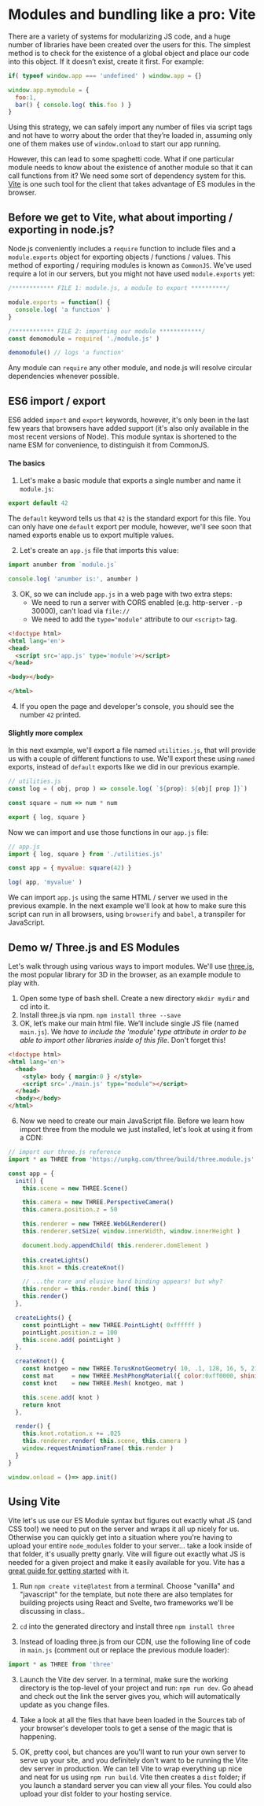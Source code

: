 # Modules and bundling like a pro: Vite

There are a variety of systems for modularizing JS code, and a huge number of libraries have been created over the users for this. The simplest method is to check for the existence of a global object and place our code into this object. If it doesn’t exist, create it first. For example:

```js
if( typeof window.app === 'undefined' ) window.app = {}

window.app.mymodule = {
  foo:1,
  bar() { console.log( this.foo ) }
}
```

Using this strategy, we can safely import any number of files via script tags and not have to worry about the order that they’re loaded in, assuming only one of them makes use of `window.onload` to start our app running.

However, this can lead to some spaghetti code. What if one particular module needs to know about the existence of another module so that it can call functions from it? We need some sort of dependency system for this. [Vite](https://vitejs.dev/) is one such tool for the client that takes advantage of ES modules in the browser.

## Before we get to Vite, what about importing / exporting in node.js?
Node.js conveniently includes a `require` function to include files and a `module.exports` object for exporting objects / functions / values. This method of exporting / requiring modules is known as `CommonJS`. We've used require a lot in our servers, but you might not have used `module.exports` yet:

```js
/************ FILE 1: module.js, a module to export **********/

module.exports = function() {
  console.log( 'a function' )
}

/************ FILE 2: importing our module ************/
const demomodule = require( './module.js' )

demomodule() // logs 'a function'
```

Any module can `require` any other module, and node.js will resolve circular dependencies whenever possible.

## ES6 import / export
ES6 added `import` and `export` keywords, however, it's only been in the last few years that browsers have added support (it's also only available in the most recent versions of Node). This module syntax is shortened to the name ESM for convenience, to distinguish it from CommonJS.

#### The basics
1. Let's make a basic module that exports a single number and name it `module.js`:
```js
export default 42
```

The `default` keyword tells us that `42` is the standard export for this file. You can only have one `default` export per module, however, we'll see soon that named exports enable us to export multiple values.

2. Let's create an `app.js` file that imports this value:
```js
import anumber from `module.js`

console.log( 'anumber is:', anumber )
```
3. OK, so we can include `app.js` in a web page with two extra steps:
   - We need to run a server with CORS enabled (e.g. http-server . -p 30000), can't load via `file://`
   - We need to add the `type="module"` attribute to our `<script>` tag.

```html
<!doctype html>
<html lang='en'>
<head>
  <script src='app.js' type='module'></script>
</head>

<body></body>

</html>
```

4. If you open the page and developer's console, you should see the number `42` printed.

#### Slightly more complex
In this next example, we'll export a file named `utilities.js`, that will provide us with a couple of different functions to use. We'll export these using `named` exports, instead of `default` exports like we did in our previous example.

```js
// utilities.js
const log = ( obj, prop ) => console.log( `${prop}: ${obj[ prop ]}`)

const square = num => num * num

export { log, square }
```

Now we can import and use those functions in our `app.js` file:

```js
// app.js
import { log, square } from './utilities.js' 

const app = { myvalue: square(42) }

log( app, 'myvalue' )
```

We can import `app.js` using the same HTML / server we used in the previous example. In the next example we'll look at how to make sure this script can run in all browsers, using `browserify` and `babel`, a transpiler for JavaScript.

## Demo w/ Three.js and ES Modules
Let's walk through using various ways to import modules. We'll use [three.js](http://threejs.org/), the most popular library for 3D in the browser, as an example module to play with.

1. Open some type of bash shell. Create a new directory `mkdir mydir` and cd into it.
3. Install three.js via npm. `npm install three --save`
4. OK, let’s make our main html file. We’ll include single JS file (named `main.js`). We *have to include the 'module' type attribute in order to be able to import other libraries inside of this file*. Don't forget this!

```html
<!doctype html>
<html lang='en'>
  <head>
    <style> body { margin:0 } </style>
    <script src='./main.js' type="module"></script>
  </head>
  <body></body>
</html>
```

6. Now we need to create our main JavaScript file. Before we learn how import three from the module we just installed, let's look at using it from a CDN:

```js
// import our three.js reference
import * as THREE from 'https://unpkg.com/three/build/three.module.js'

const app = {
  init() {
    this.scene = new THREE.Scene()

    this.camera = new THREE.PerspectiveCamera()
    this.camera.position.z = 50 

    this.renderer = new THREE.WebGLRenderer()
    this.renderer.setSize( window.innerWidth, window.innerHeight )

    document.body.appendChild( this.renderer.domElement )
    
    this.createLights()
    this.knot = this.createKnot()

    // ...the rare and elusive hard binding appears! but why?
    this.render = this.render.bind( this )
    this.render()
  },

  createLights() {
    const pointLight = new THREE.PointLight( 0xffffff )
    pointLight.position.z = 100
    this.scene.add( pointLight )
  },

  createKnot() {
    const knotgeo = new THREE.TorusKnotGeometry( 10, .1, 128, 16, 5, 21 )
    const mat     = new THREE.MeshPhongMaterial({ color:0xff0000, shininess:2000 }) 
    const knot    = new THREE.Mesh( knotgeo, mat )

    this.scene.add( knot )
    return knot
  },

  render() {
    this.knot.rotation.x += .025
    this.renderer.render( this.scene, this.camera )
    window.requestAnimationFrame( this.render )
  }
}

window.onload = ()=> app.init()
```

## Using Vite
Vite let's us use our ES Module syntax but figures out exactly what JS (and CSS too!) we need to put on the server and wraps it all up nicely for us. Otherwise you can quickly get into a situation where you're having to upload your entire `node_modules` folder to your server... take a look inside of that folder, it's usually pretty gnarly. Vite will figure out exactly what JS is needed for a given project and make it easily available for you. Vite has a [great guide for getting started](https://vitejs.dev/guide/) with it.

1. Run `npm create vite@latest` from a terminal. Choose "vanilla" and "javascript" for the template, but note there are also templates for building projects using React and Svelte, two frameworks we'll be discussing in class..

2. `cd` into the generated directory and install three `npm install three`

2. Instead of loading three.js from our CDN, use the following line of code in `main.js` (comment out or replace the previous module loader):

```js
import * as THREE from 'three'
```

3. Launch the Vite dev server. In a terminal, make sure the working directory is the top-level of your project and run: `npm run dev`. Go ahead and check out the link the server gives you, which will automatically update as you change files.

4. Take a look at all the files that have been loaded in the Sources tab of your browser's developer tools to get a sense of the magic that is happening.

5. OK, pretty cool, but chances are you'll want to run your own server to serve up your site, and you definitely don't want to be running the Vite dev server in production. We can tell Vite to wrap everything up nice and neat for us using `npm run build`. Vite then creates a `dist` folder; if you launch a standard server you can view all your files. You could also upload your dist folder to your hosting service. 

